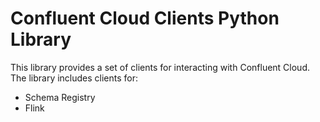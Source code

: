 # Confluent Cloud Clients Python Library
This library provides a set of clients for interacting with Confluent Cloud. The library includes clients for:
- Schema Registry
- Flink
